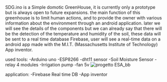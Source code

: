 SDG.ino is a Simple domotic GreenHouse, it is currently only a prototype but is always open to future expansions.
the main function of this greenhouse is to limit human actions, and to provide the owner with various information about the environment through an android application.
later we will see the details of the components but we can already say that there will be the detection of the temperature and humidity of the soil,
these data will be sent to a real time database Firebase, user will see a real-time data on a android app made with the M.I.T. (Massachusetts Institute of Technology)
App inventor. 

used tools:
-Arduino uno
-ESP8266
-dht11 sensor
-Soil Moisture Sensor
-relay 4 modules
-Irrigation pump
-fan 5v
![progetto ESA_bb](https://user-images.githubusercontent.com/102214295/161385631-3626e5e4-9051-47d6-8ba0-bf5dd2f3521e.jpg)

application:
-Firebase Real time DB
-App inventor

